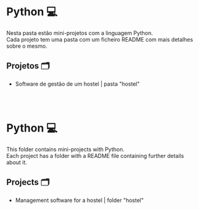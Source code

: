 # Python 💻
 Nesta pasta estão mini-projetos com a linguagem Python.<br>
 Cada projeto tem uma pasta com um ficheiro README com mais detalhes sobre o mesmo.
<br>
## Projetos 🗂️
- Software de gestão de um hostel | pasta "hostel"

<br>
<br>

 # Python 💻
 This folder contains mini-projects with Python.<br>
 Each project has a folder with a README file containing further details about it.
<br>
 ## Projects 🗂️
 - Management software for a hostel | folder "hostel"
